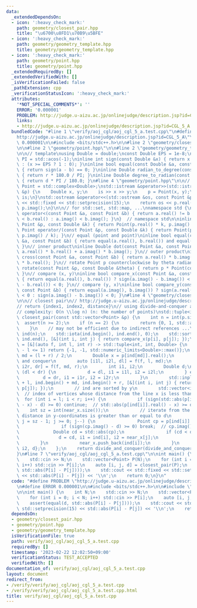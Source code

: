 ```yaml
---
data:
  _extendedDependsOn:
  - icon: ':heavy_check_mark:'
    path: geometry/closest_pair.hpp
    title: "\u6700\u8FD1\u70B9\u5BFE"
  - icon: ':heavy_check_mark:'
    path: geometry/geometry_template.hpp
    title: geometry/geometry_template.hpp
  - icon: ':heavy_check_mark:'
    path: geometry/point.hpp
    title: geometry/point.hpp
  _extendedRequiredBy: []
  _extendedVerifiedWith: []
  _isVerificationFailed: false
  _pathExtension: cpp
  _verificationStatusIcon: ':heavy_check_mark:'
  attributes:
    '*NOT_SPECIAL_COMMENTS*': ''
    ERROR: '0.000001'
    PROBLEM: http://judge.u-aizu.ac.jp/onlinejudge/description.jsp?id=CGL_5_A
    links:
    - http://judge.u-aizu.ac.jp/onlinejudge/description.jsp?id=CGL_5_A
  bundledCode: "#line 1 \"verify/aoj_cgl/aoj_cgl_5_a.test.cpp\"\n#define PROBLEM \"\
    http://judge.u-aizu.ac.jp/onlinejudge/description.jsp?id=CGL_5_A\"\n#define ERROR\
    \ 0.000001\n\n#include <bits/stdc++.h>\n\n#line 2 \"geometry/closest_pair.hpp\"\
    \n\n#line 2 \"geometry/point.hpp\"\n\n#line 2 \"geometry/geometry_template.hpp\"\
    \n\n// template\nusing Double = double;\nconst Double EPS = 1e-8;\nconst Double\
    \ PI = std::acos(-1);\ninline int sign(const Double &x) { return x <= -EPS ? -1\
    \ : (x >= EPS ? 1 : 0); }\ninline bool equal(const Double &a, const Double &b)\
    \ { return sign(a - b) == 0; }\ninline Double radian_to_degree(const Double &r)\
    \ { return r * 180.0 / PI; }\ninline Double degree_to_radian(const Double &d)\
    \ { return d * PI / 180.0; }\n#line 4 \"geometry/point.hpp\"\n\n// point\nusing\
    \ Point = std::complex<Double>;\nstd::istream &operator>>(std::istream &is, Point\
    \ &p) {\n    Double x, y;\n    is >> x >> y;\n    p = Point(x, y);\n    return\
    \ is;\n}\nstd::ostream &operator<<(std::ostream &os, const Point &p) {\n    os\
    \ << std::fixed << std::setprecision(15);\n    return os << p.real() << ' ' <<\
    \ p.imag();\n}\n\n// for std::set, std::map, ...\nnamespace std {\ninline bool\
    \ operator<(const Point &a, const Point &b) { return a.real() != b.real() ? a.real()\
    \ < b.real() : a.imag() < b.imag(); }\n}  // namespace std\n\ninline Point operator*(const\
    \ Point &p, const Double &k) { return Point(p.real() * k, p.imag() * k); }\ninline\
    \ Point operator/(const Point &p, const Double &k) { return Point(p.real() / k,\
    \ p.imag() / k); }\n// equal (point and point)\ninline bool equal(const Point\
    \ &a, const Point &b) { return equal(a.real(), b.real()) and equal(a.imag(), b.imag());\
    \ }\n// inner product\ninline Double dot(const Point &a, const Point &b) { return\
    \ a.real() * b.real() + a.imag() * b.imag(); }\n// outer product\ninline Double\
    \ cross(const Point &a, const Point &b) { return a.real() * b.imag() - a.imag()\
    \ * b.real(); }\n// rotate Point p counterclockwise by theta radian\ninline Point\
    \ rotate(const Point &p, const Double &theta) { return p * Point(cos(theta), sin(theta));\
    \ }\n// compare (x, y)\ninline bool compare_x(const Point &a, const Point &b)\
    \ { return equal(a.real(), b.real()) ? sign(a.imag() - b.imag()) < 0 : sign(a.real()\
    \ - b.real()) < 0; }\n// compare (y, x)\ninline bool compare_y(const Point &a,\
    \ const Point &b) { return equal(a.imag(), b.imag()) ? sign(a.real() - b.real())\
    \ < 0 : sign(a.imag() - b.imag()) < 0; }\n#line 4 \"geometry/closest_pair.hpp\"\
    \n\n// closest pair\n// http://judge.u-aizu.ac.jp/onlinejudge/description.jsp?id=CGL_5_A\n\
    // return {index1, index2, distance}\n// using divide-and-conquer algorithm\n\
    // complexity: O(n \\log n) (n: the number of points)\nstd::tuple<int, int, Double>\
    \ closest_pair(const std::vector<Point> &p) {\n    int n = int(p.size());\n  \
    \  assert(n >= 2);\n    if (n == 2) {\n        return {0, 1, std::abs(p[0] - p[1])};\n\
    \    }\n    // may not be efficient due to indirect references ...\n    std::vector<int>\
    \ ind(n);\n    std::iota(ind.begin(), ind.end(), 0);\n    std::sort(ind.begin(),\
    \ ind.end(), [&](int i, int j) { return compare_x(p[i], p[j]); });\n    auto divide_and_conquer\
    \ = [&](auto f, int l, int r) -> std::tuple<int, int, Double> {\n        if (r\
    \ - l <= 1) return {-1, -1, std::numeric_limits<Double>::max()};\n        int\
    \ md = (l + r) / 2;\n        Double x = p[ind[md]].real();\n        // divide\
    \ and conquer\n        auto [i1l, i2l, dl] = f(f, l, md);\n        auto [i1r,\
    \ i2r, dr] = f(f, md, r);\n        int i1, i2;\n        Double d;\n        if\
    \ (dl < dr) {\n            d = dl, i1 = i1l, i2 = i2l;\n        } else {\n   \
    \         d = dr, i1 = i1r, i2 = i2r;\n        }\n        std::inplace_merge(ind.begin()\
    \ + l, ind.begin() + md, ind.begin() + r, [&](int i, int j) { return compare_y(p[i],\
    \ p[j]); });\n        // ind are sorted by y\n        std::vector<int> near_x;\
    \  // index of vertices whose distance from the line x is less than d\n      \
    \  for (int i = l; i < r; i++) {\n            if (sign(std::abs(p[ind[i]].real()\
    \ - x) - d) >= 0) continue;  // std::abs(p[ind[i]].real() - x) >= d\n        \
    \    int sz = int(near_x.size());\n            // iterate from the end until the\
    \ distance in y-coordinates is greater than or equal to d\n            for (int\
    \ j = sz - 1; j >= 0; j--) {\n                Point cp = p[ind[i]] - p[near_x[j]];\n\
    \                if (sign(cp.imag() - d) >= 0) break;  // cp.imag() >= d\n   \
    \             Double cd = std::abs(cp);\n                if (cd < d) {\n     \
    \               d = cd, i1 = ind[i], i2 = near_x[j];\n                }\n    \
    \        }\n            near_x.push_back(ind[i]);\n        }\n        return {i1,\
    \ i2, d};\n    };\n    return divide_and_conquer(divide_and_conquer, 0, n);\n\
    }\n#line 7 \"verify/aoj_cgl/aoj_cgl_5_a.test.cpp\"\n\nint main() {\n    int N;\n\
    \    std::cin >> N;\n    std::vector<Point> P(N);\n    for (int i = 0; i < N;\
    \ i++) std::cin >> P[i];\n    auto [i, j, d] = closest_pair(P);\n    assert(equal(d,\
    \ std::abs(P[i] - P[j])));\n    std::cout << std::fixed << std::setprecision(15)\
    \ << std::abs(P[i] - P[j]) << '\\n';\n    return 0;\n}\n"
  code: "#define PROBLEM \"http://judge.u-aizu.ac.jp/onlinejudge/description.jsp?id=CGL_5_A\"\
    \n#define ERROR 0.000001\n\n#include <bits/stdc++.h>\n\n#include \"geometry/closest_pair.hpp\"\
    \n\nint main() {\n    int N;\n    std::cin >> N;\n    std::vector<Point> P(N);\n\
    \    for (int i = 0; i < N; i++) std::cin >> P[i];\n    auto [i, j, d] = closest_pair(P);\n\
    \    assert(equal(d, std::abs(P[i] - P[j])));\n    std::cout << std::fixed <<\
    \ std::setprecision(15) << std::abs(P[i] - P[j]) << '\\n';\n    return 0;\n}"
  dependsOn:
  - geometry/closest_pair.hpp
  - geometry/point.hpp
  - geometry/geometry_template.hpp
  isVerificationFile: true
  path: verify/aoj_cgl/aoj_cgl_5_a.test.cpp
  requiredBy: []
  timestamp: '2023-02-22 12:02:50+09:00'
  verificationStatus: TEST_ACCEPTED
  verifiedWith: []
documentation_of: verify/aoj_cgl/aoj_cgl_5_a.test.cpp
layout: document
redirect_from:
- /verify/verify/aoj_cgl/aoj_cgl_5_a.test.cpp
- /verify/verify/aoj_cgl/aoj_cgl_5_a.test.cpp.html
title: verify/aoj_cgl/aoj_cgl_5_a.test.cpp
---
```

